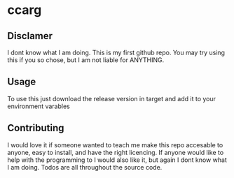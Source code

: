 # ccarg

## Disclamer
I dont know what I am doing. This is my first github repo. You may try using this if you so chose, but I am not liable for ANYTHING.

## Usage
To use this just download the release version in target and add it to your environment varables

## Contributing
I would love it if someone wanted to teach me make this repo accesable to anyone, easy to install, and have the right licencing.
If anyone would like to help with the programming to I would also like it, but again I dont know what I am doing. Todos are all throughout the source code.
